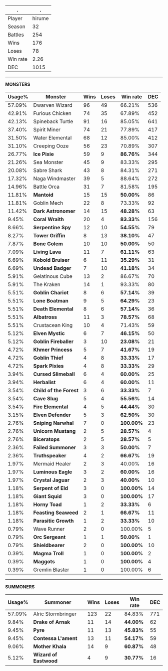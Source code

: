 .|.
|-|-
Player|hirume
Season|32
Battles|254
Wins|176
Loses|78
Win rate|2.26
DEC|1015

---
**MONSTERS**

Usage%|Monster|Wins|Loses|Win rate|DEC|
-|-|-|-|-|-|
57.09%|Dwarven Wizard|96|49|66.21%|536|
42.91%|Furious Chicken|74|35|67.89%|452|
42.13%|Spineback Turtle|91|16|85.05%|641|
37.40%|Spirit Miner|74|21|77.89%|417|
31.50%|Water Elemental|68|12|85.00%|412|
31.10%|Creeping Ooze|56|23|70.89%|307|
26.77%|**Ice Pixie**|59|9|**86.76%**|344|
21.26%|Sea Monster|45|9|83.33%|295|
20.08%|Sabre Shark|43|8|84.31%|271|
17.32%|Naga Windmaster|39|5|88.64%|272|
14.96%|Battle Orca|31|7|81.58%|195|
11.81%|**Mantoid**|15|15|**50.00%**|86|
11.81%|Goblin Mech|22|8|73.33%|92|
11.42%|**Dark Astronomer**|14|15|**48.28%**|63|
9.45%|**Coral Wraith**|20|4|**83.33%**|156|
8.66%|**Serpentine Spy**|12|10|**54.55%**|79|
8.27%|**Tower Griffin**|8|13|**38.10%**|47|
7.87%|**Bone Golem**|10|10|**50.00%**|50|
7.09%|**Living Lava**|11|7|**61.11%**|63|
6.69%|**Kobold Bruiser**|6|11|**35.29%**|31|
6.69%|**Undead Badger**|7|10|**41.18%**|34|
5.91%|Gelatinous Cube|13|2|86.67%|70|
5.91%|The Kraken|14|1|93.33%|80|
5.51%|**Goblin Chariot**|8|6|**57.14%**|39|
5.51%|**Lone Boatman**|9|5|**64.29%**|23|
5.51%|**Death Elemental**|8|6|**57.14%**|36|
5.51%|**Albatross**|11|3|**78.57%**|68|
5.51%|Crustacean King|10|4|71.43%|59|
5.12%|**Elven Mystic**|6|7|**46.15%**|50|
5.12%|**Goblin Fireballer**|3|10|**23.08%**|21|
4.72%|**Khmer Princess**|5|7|**41.67%**|19|
4.72%|**Goblin Thief**|4|8|**33.33%**|17|
4.72%|**Spark Pixies**|4|8|**33.33%**|29|
3.94%|**Cursed Slimeball**|6|4|**60.00%**|25|
3.94%|**Herbalist**|6|4|**60.00%**|11|
3.54%|**Child of the Forest**|3|6|**33.33%**|7|
3.54%|**Cave Slug**|5|4|**55.56%**|14|
3.54%|**Fire Elemental**|4|5|**44.44%**|30|
3.15%|**Elven Defender**|5|3|**62.50%**|30|
2.76%|**Sniping Narwhal**|7|0|**100.00%**|23|
2.76%|**Unicorn Mustang**|2|5|**28.57%**|4|
2.76%|**Biceratops**|2|5|**28.57%**|5|
2.36%|**Failed Summoner**|3|3|**50.00%**|7|
2.36%|**Truthspeaker**|4|2|**66.67%**|19|
1.97%|Mermaid Healer|2|3|40.00%|16|
1.97%|**Luminous Eagle**|3|2|**60.00%**|16|
1.97%|**Crystal Jaguar**|2|3|**40.00%**|10|
1.18%|**Serpent of Eld**|3|0|**100.00%**|14|
1.18%|**Giant Squid**|3|0|**100.00%**|17|
1.18%|**Horny Toad**|1|2|**33.33%**|6|
1.18%|**Feasting Seaweed**|2|1|**66.67%**|11|
1.18%|**Parasitic Growth**|1|2|**33.33%**|10|
0.79%|Wave Runner|2|0|100.00%|5|
0.79%|**Orc Sergeant**|1|1|**50.00%**|1|
0.79%|**Shieldbearer**|2|0|**100.00%**|10|
0.39%|**Magma Troll**|1|0|**100.00%**|2|
0.39%|**Maggots**|1|0|**100.00%**|4|
0.39%|Gremlin Blaster|1|0|100.00%|6|

---
**SUMMONERS**

Usage%|Summoner|Wins|Loses|Win rate|DEC|
-|-|-|-|-|-|
57.09%|Alric Stormbringer|123|22|84.83%|771|
9.84%|**Drake of Arnak**|11|14|**44.00%**|62|
9.45%|**Pyre**|11|13|**45.83%**|55|
9.45%|**Contessa L'ament**|13|11|**54.17%**|59|
9.06%|**Mother Khala**|14|9|**60.87%**|48|
5.12%|**Wizard of Eastwood**|4|9|**30.77%**|16|
